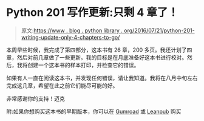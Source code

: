 # Python 201 写作更新:只剩 4 章了！

> 原文:[https://www . blog . python library . org/2016/07/21/python-201-writing-update-only-4-chapters-to-go/](https://www.blog.pythonlibrary.org/2016/07/21/python-201-writing-update-only-4-chapters-to-go/)

本周早些时候，我完成了第四部分，这本书有 26 章，200 多页。我还计划了四章，然后对前几章做了一些更新。我的目标是在月底准备好这本书进行校对。然后，我将创建一个这本书的样本打印，并检查它的错误。

如果有人一直在阅读这本书，并发现任何错误，请让我知道。我将在八月中旬左右完成这几章，希望在此之前它们能尽可能的好。

非常感谢你的支持！迈克

附:如果你想购买这本书的早期版本，你可以在 [Gumroad](https://gum.co/py201) 或 [Leanpub](https://leanpub.com/python201) 购买